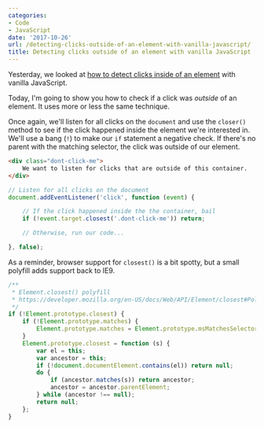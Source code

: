 ```yaml
---
categories:
- Code
- JavaScript
date: '2017-10-26'
url: /detecting-clicks-outside-of-an-element-with-vanilla-javascript/
title: Detecting clicks outside of an element with vanilla JavaScript
---
```


Yesterday, we looked at [how to detect clicks inside of an element](/detecting-clicks-inside-an-element-with-vanilla-javascript/) with vanilla JavaScript.

Today, I'm going to show you how to check if a click was *outside* of an element. It uses more or less the same technique.

Once again, we'll listen for all clicks on the `document` and use the `closer()` method to see if the click happened inside the element we're interested in. We'll use a bang (`!`) to make our `if` statement a negative check. If there's no parent with the matching selector, the click was outside of our element.

```html
<div class="dont-click-me">
    We want to listen for clicks that are outside of this container.
</div>
```

```js
// Listen for all clicks on the document
document.addEventListener('click', function (event) {

    // If the click happened inside the the container, bail
    if (!event.target.closest('.dont-click-me')) return;

    // Otherwise, run our code...

}, false);
```

As a reminder, browser support for `closest()` is a bit spotty, but a small polyfill adds support back to IE9.

```js
/**
 * Element.closest() polyfill
 * https://developer.mozilla.org/en-US/docs/Web/API/Element/closest#Polyfill
 */
if (!Element.prototype.closest) {
    if (!Element.prototype.matches) {
        Element.prototype.matches = Element.prototype.msMatchesSelector || Element.prototype.webkitMatchesSelector;
    }
    Element.prototype.closest = function (s) {
        var el = this;
        var ancestor = this;
        if (!document.documentElement.contains(el)) return null;
        do {
            if (ancestor.matches(s)) return ancestor;
            ancestor = ancestor.parentElement;
        } while (ancestor !== null);
        return null;
    };
}
```